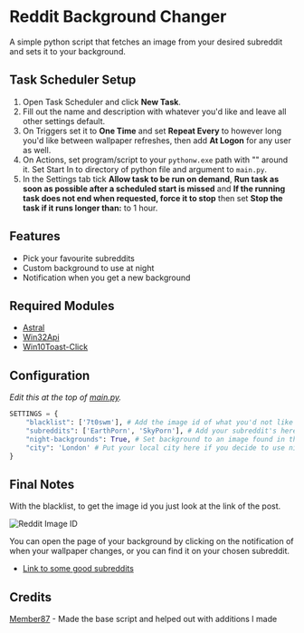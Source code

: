 # Reddit Background Changer
A simple python script that fetches an image from your desired subreddit and sets it to your background.

## Task Scheduler Setup
1. Open Task Scheduler and click **New Task**.
2. Fill out the name and description with whatever you'd like and leave all other settings default.
3. On Triggers set it to **One Time** and set **Repeat Every** to however long you'd like between wallpaper refreshes, then add **At Logon** for any user as well.
4. On Actions, set program/script to your `pythonw.exe` path with "" around it. Set Start In to directory of python file and argument to `main.py`.
5. In the Settings tab tick **Allow task to be run on demand**, **Run task as soon as possible after a scheduled start is missed** and **If the running task does not end when requested, force it to stop** then set **Stop the task if it runs longer than:** to 1 hour.

## Features
- Pick your favourite subreddits
- Custom background to use at night
- Notification when you get a new background 

## Required Modules
- [Astral](https://pypi.org/project/astral/)
- [Win32Api](https://pypi.org/project/pywin32/)
- [Win10Toast-Click](https://pypi.org/project/win10toast-click/)

## Configuration
*Edit this at the top of [main.py](https://github.com/CoreDevelopment-UK/reddit-background-changer/blob/main/main.py#L6).*
```python
SETTINGS = {
    "blacklist": ['7t0swm'], # Add the image id of what you'd not like to see in the future
    "subreddits": ['EarthPorn', 'SkyPorn'], # Add your subreddit's here, its randomised each time its ran, so it'll be one from the list (it can just be one subreddit if you'd just like that)
    "night-backgrounds": True, # Set background to an image found in the night-backgrounds folder. Only happens at night (Easier for your eyes)
    "city": 'London' # Put your local city here if you decide to use night-backgrounds
}
```

## Final Notes
With the blacklist, to get the image id you just look at the link of the post.

![Reddit Image ID](https://i.imgur.com/E2AQYv0.png "Reddit Image ID")

You can open the page of your background by clicking on the notification of when your wallpaper changes, or you can find it on your chosen subreddit.
- [Link to some good subreddits](https://www.reddit.com/r/sfwpornnetwork/wiki/network)

## Credits
[Member87](https://github.com/member87) - Made the base script and helped out with additions I made